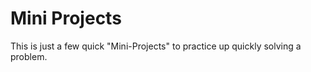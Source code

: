 # Mini Projects

This is just a few quick "Mini-Projects" to practice up quickly solving a problem.
